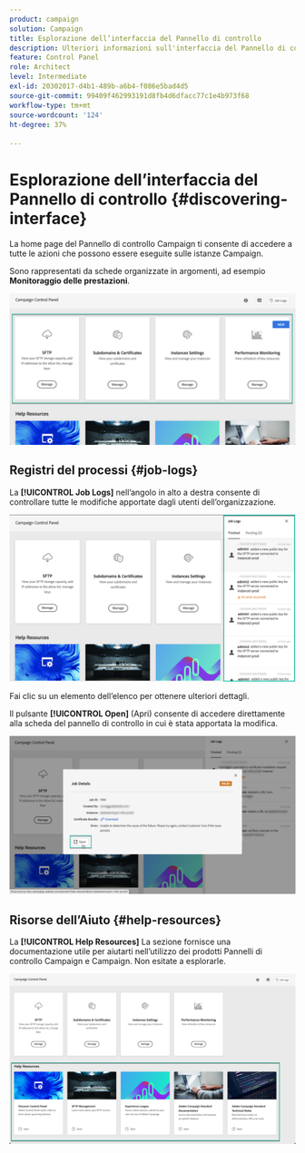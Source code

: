 ```yaml
---
product: campaign
solution: Campaign
title: Esplorazione dell’interfaccia del Pannello di controllo
description: Ulteriori informazioni sull'interfaccia del Pannello di controllo Campaign
feature: Control Panel
role: Architect
level: Intermediate
exl-id: 20302017-d4b1-489b-a6b4-f086e5bad4d5
source-git-commit: 99409f462993191d8fb4d6dfacc77c1e4b973f68
workflow-type: tm+mt
source-wordcount: '124'
ht-degree: 37%

---
```


# Esplorazione dell’interfaccia del Pannello di controllo  {#discovering-interface}

La home page del Pannello di controllo Campaign ti consente di accedere a tutte le azioni che possono essere eseguite sulle istanze Campaign.

Sono rappresentati da schede organizzate in argomenti, ad esempio **Monitoraggio delle prestazioni**.

<!--With upcoming Campaign releases, more topics and cards will be made available.-->

![](assets/control_panel_interface.png)

## Registri del processi {#job-logs}

La **[!UICONTROL Job Logs]** nell’angolo in alto a destra consente di controllare tutte le modifiche apportate dagli utenti dell’organizzazione.

![](assets/control_panel_interface2.png)

Fai clic su un elemento dell’elenco per ottenere ulteriori dettagli.

Il pulsante **[!UICONTROL Open]** (Apri) consente di accedere direttamente alla scheda del pannello di controllo in cui è stata apportata la modifica.

![](assets/control_panel_logdetails.png)

## Risorse dell’Aiuto {#help-resources}

La **[!UICONTROL Help Resources]** La sezione fornisce una documentazione utile per aiutarti nell’utilizzo dei prodotti Pannelli di controllo Campaign e Campaign. Non esitate a esplorarle.

![](assets/helpresources.png)
